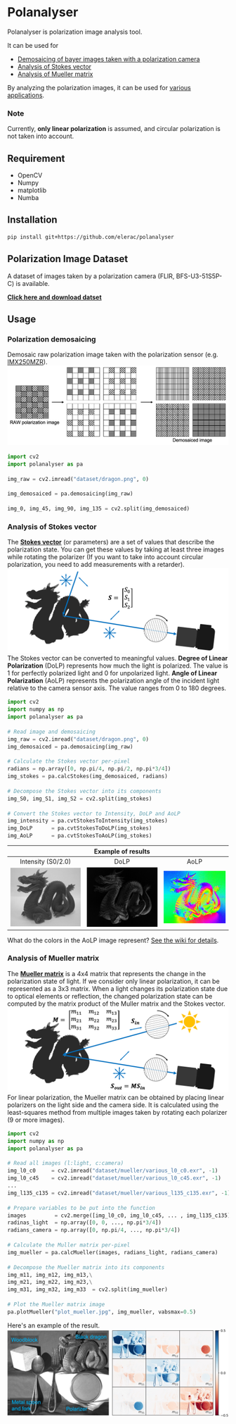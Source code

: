 # Polanalyser
Polanalyser is polarization image analysis tool.

It can be used for 
* [Demosaicing of bayer images taken with a polarization camera](#polarization-demosaicing)
* [Analysis of Stokes vector](#analysis-of-stokes-vector)
* [Analysis of Mueller matrix](#analysis-of-mueller-matrix)

By analyzing the polarization images, it can be used for [various applications](https://github.com/elerac/polanalyser/wiki/Applications-for-Polarization-Image).

### Note
Currently, **only linear polarization** is assumed, and circular polarization is not taken into account.

## Requirement
* OpenCV
* Numpy
* matplotlib
* Numba

## Installation
```sh
pip install git+https://github.com/elerac/polanalyser
```

## Polarization Image Dataset
A dataset of images taken by a polarization camera (FLIR, BFS-U3-51S5P-C) is available.

[**Click here and download datset**](https://drive.google.com/drive/folders/1vCe9N05to5_McvwyDqxTmLIKz7vRzmbX?usp=sharing)


## Usage
### Polarization demosaicing
Demosaic raw polarization image taken with the polarization sensor (e.g. [IMX250MZR](https://www.sony-semicon.co.jp/e/products/IS/polarization/product.html)).
![](documents/demosaicing.png)
```python
import cv2
import polanalyser as pa

img_raw = cv2.imread("dataset/dragon.png", 0)

img_demosaiced = pa.demosaicing(img_raw)

img_0, img_45, img_90, img_135 = cv2.split(img_demosaiced)
```

### Analysis of Stokes vector
The [**Stokes vector**](https://en.wikipedia.org/wiki/Stokes_parameters) (or parameters) are a set of values that describe the polarization state. You can get these values by taking at least three images while rotating the polarizer (If you want to take into account circular polarization, you need to add measurements with a retarder).
![](documents/stokes_setup.png)
The Stokes vector can be converted to meaningful values. **Degree of Linear Polarization** (DoLP) represents how much the light is polarized. The value is 1 for perfectly polarized light and 0 for unpolarized light. **Angle of Linear Polarization** (AoLP) represents the polarization angle of the incident light relative to the camera sensor axis. The value ranges from 0 to 180 degrees.
```python
import cv2
import numpy as np
import polanalyser as pa

# Read image and demosaicing
img_raw = cv2.imread("dataset/dragon.png", 0)
img_demosaiced = pa.demosaicing(img_raw)

# Calculate the Stokes vector per-pixel
radians = np.array([0, np.pi/4, np.pi/2, np.pi*3/4])
img_stokes = pa.calcStokes(img_demosaiced, radians)

# Decompose the Stokes vector into its components
img_S0, img_S1, img_S2 = cv2.split(img_stokes)

# Convert the Stokes vector to Intensity, DoLP and AoLP
img_intensity = pa.cvtStokesToIntensity(img_stokes)
img_DoLP      = pa.cvtStokesToDoLP(img_stokes)
img_AoLP      = pa.cvtStokesToAoLP(img_stokes)
```

||Example of results | |
|:-:|:-:|:-:|
|Intensity (S0/2.0)|DoLP|AoLP|
|![](documents/dragon_IMX250MZR_intensity.jpg)|![](documents/dragon_IMX250MZR_DoLP.jpg)|![](documents/dragon_IMX250MZR_AoLP.jpg)|

What do the colors in the AoLP image represent? [See the wiki for details](https://github.com/elerac/polanalyser/wiki/How-to-Visualizing-the-AoLP-Image).

### Analysis of Mueller matrix
The [**Mueller matrix**](https://en.wikipedia.org/wiki/Mueller_calculus) is a 4x4 matrix that represents the change in the polarization state of light. If we consider only linear polarization, it can be represented as a 3x3 matrix.
When a light changes its polarization state due to optical elements or reflection, the changed polarization state can be computed by the matrix product of the Muller matrix and the Stokes vector.
![](documents/mueller_setup.png)
For linear polarization, the Mueller matrix can be obtained by placing linear polarizers on the light side and the camera side. It is calculated using the least-squares method from multiple images taken by rotating each polarizer (9 or more images).
```python
import cv2
import numpy as np
import polanalyser as pa

# Read all images (l:light, c:camera)
img_l0_c0     = cv2.imread("dataset/mueller/various_l0_c0.exr", -1)
img_l0_c45    = cv2.imread("dataset/mueller/various_l0_c45.exr", -1)
...
img_l135_c135 = cv2.imread("dataset/mueller/various_l135_c135.exr", -1)

# Prepare variables to be put into the function
images         = cv2.merge([img_l0_c0, img_l0_c45, ... , img_l135_c135])
radinas_light  = np.array([0, 0, ..., np.pi*3/4])
radians_camera = np.array([0, np.pi/4, ..., np.pi*3/4])

# Calculate the Muller matrix per-pixel
img_mueller = pa.calcMueller(images, radians_light, radians_camera)

# Decompose the Mueller matrix into its components
img_m11, img_m12, img_m13,\
img_m21, img_m22, img_m23,\
img_m31, img_m32, img_m33  = cv2.split(img_mueller)

# Plot the Mueller matrix image
pa.plotMueller("plot_mueller.jpg", img_mueller, vabsmax=0.5)
```

Here's an example of the result.
![](documents/mueller_various.jpg)